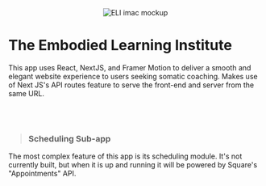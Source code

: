 <div align="center">

 <img src="https://res.cloudinary.com/jameswalker-work/image/upload/v1658209919/ELI/imac__hero-cal--sm_cp6vaz.png" alt='ELI imac mockup'>

</div>

# The Embodied Learning Institute

This app uses React, NextJS, and Framer Motion to deliver a smooth and elegant website experience to users seeking somatic coaching. Makes use of Next JS's API routes feature to serve the front-end and server from the same URL.

<br>
<br>

> ### Scheduling Sub-app

The most complex feature of this app is its scheduling module. It's not currently built, but when it is up and running it will be powered by Square's "Appointments" API.
